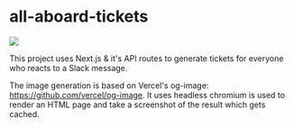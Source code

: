 # all-aboard-tickets

![](https://cloud-5xho0f76b-hack-club-bot.vercel.app/0ticket-10.png)

This project uses Next.js & it's API routes to generate tickets for everyone who reacts to a Slack message. 

The image generation is based on Vercel's og-image: https://github.com/vercel/og-image. It uses headless chromium is used to render an HTML page and take a screenshot of the result which gets cached.
